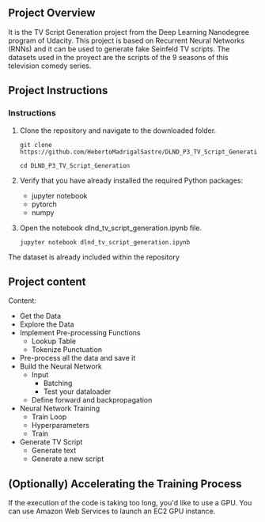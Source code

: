 
## Project Overview

It is the TV Script Generation project from the Deep Learning Nanodegree program of Udacity. This project is based on Recurrent Neural Networks (RNNs) and it can be used to generate fake Seinfeld TV scripts. The datasets used in the proyect are the scripts of the 9 seasons of this television comedy series.


## Project Instructions

### Instructions

1. Clone the repository and navigate to the downloaded folder.
	
	```	
	git clone https://github.com/HebertoMadrigalSastre/DLND_P3_TV_Script_Generation.git

	cd DLND_P3_TV_Script_Generation
	```

2. Verify that you have already installed the required Python packages:

	- jupyter notebook
	- pytorch
	- numpy


3. Open the notebook dlnd_tv_script_generation.ipynb file.
	
	```
	jupyter notebook dlnd_tv_script_generation.ipynb
	```

The dataset is already included within the repository

## Project content

Content: 

- Get the Data
- Explore the Data
- Implement Pre-processing Functions
    - Lookup Table
    - Tokenize Punctuation
- Pre-process all the data and save it
- Build the Neural Network
    - Input
        - Batching
        - Test your dataloader
    - Define forward and backpropagation
- Neural Network Training
    - Train Loop
    - Hyperparameters
    - Train
- Generate TV Script
    - Generate text
    - Generate a new script


## (Optionally) Accelerating the Training Process

If the execution of the code is taking too long, you'd like to use a GPU. You can use Amazon Web Services to launch an EC2 GPU instance.